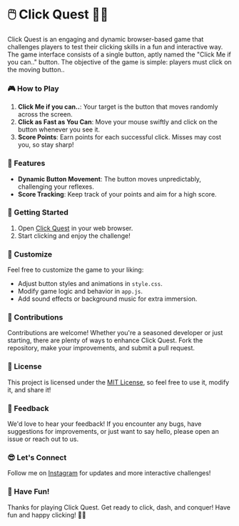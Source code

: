 # 🖱️ Click Quest 🏃‍♂️

Click Quest is an engaging and dynamic browser-based game that challenges players to test their clicking skills in a fun and interactive way. The game interface consists of a single button, aptly named the "Click Me if you can.." button. The objective of the game is simple: players must click on the moving button..

### 🎮 How to Play
1. **Click Me if you can..**: Your target is the button that moves randomly across the screen.
2. **Click as Fast as You Can**: Move your mouse swiftly and click on the button whenever you see it.
3. **Score Points**: Earn points for each successful click. Misses may cost you, so stay sharp!

### 🌟 Features
- **Dynamic Button Movement**: The button moves unpredictably, challenging your reflexes.
- **Score Tracking**: Keep track of your points and aim for a high score.

### 🚀 Getting Started
1. Open [Click Quest](https://dkulthia.github.io/Click-Quest/) in your web browser.
2. Start clicking and enjoy the challenge!

### 🎨 Customize
Feel free to customize the game to your liking:
- Adjust button styles and animations in `style.css`.
- Modify game logic and behavior in `app.js`.
- Add sound effects or background music for extra immersion.

### 🙌 Contributions
Contributions are welcome! Whether you're a seasoned developer or just starting, there are plenty of ways to enhance Click Quest. Fork the repository, make your improvements, and submit a pull request.

### 📝 License
This project is licensed under the [MIT License](LICENSE), so feel free to use it, modify it, and share it!

### 📢 Feedback
We'd love to hear your feedback! If you encounter any bugs, have suggestions for improvements, or just want to say hello, please open an issue or reach out to us.

### 😎 Let's Connect
Follow me on [Instagram](https://www.instagram.com/dkulthia/) for updates and more interactive challenges!

### 👾 Have Fun!
Thanks for playing Click Quest. Get ready to click, dash, and conquer! Have fun and happy clicking! 🚀🎉
